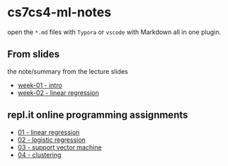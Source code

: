 # cs7cs4-ml-notes

open the `*.md` files with `Typora` or `vscode` with Markdown all in one plugin.

## From slides

the note/summary from the lecture slides

- [week-01 - intro](./from_slides/week-01.md)
- [week-02 - linear regression](./from_slides/week-02.md)

## repl.it online programming assignments

- [01 - linear regression](./repl_it/linear_regression/README.md)
- [02 - logistic regression](./repl_it/logistic_regression/README.md)
- [03 - support vector machine](./repl_it/support_vector_machine/README.md)
- [04 - clustering](./repl_it/clustering/README.md)
